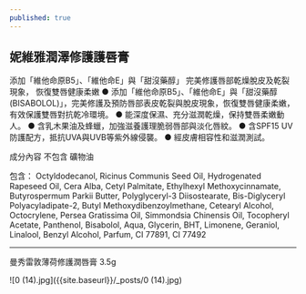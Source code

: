 ```yaml
---
published: true
---
```


## 妮維雅潤澤修護護唇膏

添加「維他命原B5」、「維他命E」與「甜沒藥醇」 完美修護唇部乾燥脫皮及乾裂現象， 恢復雙唇健康柔嫩 ● 添加「維他命原B5」、「維他命E」與「甜沒藥醇 (BISABOLOL)」，完美修護及預防唇部表皮乾裂與脫皮現象，恢復雙唇健康柔嫩，有效保護雙唇對抗乾冷環境。 ● 能深度保濕、充分滋潤乾燥，保持雙唇柔嫩動人。 ● 含乳木果油及蜂蠟，加強滋養護理脆弱唇部與淡化唇紋。 ● 含SPF15 UV防護配方，抵抗UVA與UVB等紫外線侵襲。 ● 經皮膚相容性和滋潤測試。

成分內容 
不包含 礦物油

包含：
Octyldodecanol, Ricinus Communis Seed Oil, Hydrogenated Rapeseed Oil, Cera Alba, Cetyl Palmitate, Ethylhexyl Methoxycinnamate, Butyrospermum Parkii Butter, Polyglyceryl-3 Diisostearate, Bis-Diglyceryl Polyacyladipate-2, Butyl Methoxydibenzoylmethane, Cetearyl Alcohol, Octocrylene, Persea Gratissima Oil, Simmondsia Chinensis Oil, Tocopheryl Acetate, Panthenol, Bisabolol, Aqua, Glycerin, BHT, Limonene, Geraniol, Linalool, Benzyl Alcohol, Parfum, CI 77891, CI 77492

---

曼秀雷敦薄荷修護潤唇膏 3.5g

![0 (14).jpg]({{site.baseurl}}/_posts/0 (14).jpg)
